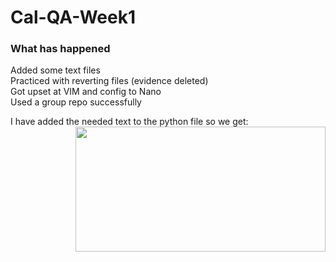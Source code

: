# Cal-QA-Week1

### What has happened

Added some text files\
Practiced with reverting files (evidence deleted)\
Got upset at VIM and config to Nano\
Used a group repo successfully

I have added the needed text to the python file so we get:
<img align="right" width="400" height="200" src="https://user-images.githubusercontent.com/100779521/156581377-305ea286-bcb5-4410-bf8d-cc40202c1b85.jpg">

